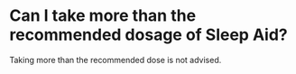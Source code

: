 # Can I take more than the recommended dosage of Sleep Aid?

Taking more than the recommended dose is not advised.